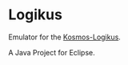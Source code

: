 # Logikus

Emulator for the [Kosmos-Logikus](https://de.wikipedia.org/wiki/Logikus).

A Java Project for Eclipse.

